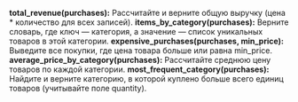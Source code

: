 **total_revenue(purchases):** Рассчитайте и верните общую выручку (цена * количество для всех записей).
**items_by_category(purchases):** Верните словарь, где ключ — категория, а значение — список уникальных товаров в этой категории.
**expensive_purchases(purchases, min_price):** Выведите все покупки, где цена товара больше или равна min_price.
**average_price_by_category(purchases):** Рассчитайте среднюю цену товаров по каждой категории.
**most_frequent_category(purchases):** Найдите и верните категорию, в которой куплено больше всего единиц товаров (учитывайте поле quantity).